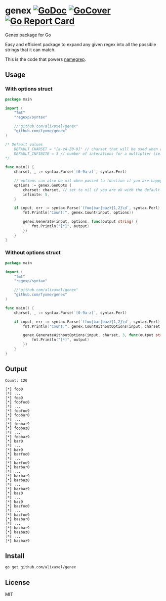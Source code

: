 # genex [![GoDoc](https://godoc.org/github.com/alixaxel/genex?status.svg)](https://godoc.org/github.com/alixaxel/genex) [![GoCover](http://gocover.io/_badge/github.com/alixaxel/genex)](http://gocover.io/github.com/alixaxel/genex) [![Go Report Card](https://goreportcard.com/badge/github.com/alixaxel/genex)](https://goreportcard.com/report/github.com/alixaxel/genex)

Genex package for Go

Easy and efficient package to expand any given regex into all the possible strings that it can match.

This is the code that powers [namegrep](https://namegrep.com/).

## Usage

### With options struct

```go
package main

import (
    "fmt"
    "regexp/syntax"

    //"github.com/alixaxel/genex"
    "github.com/fyxme/genex"
)

/* Default values
	DEFAULT_CHARSET = "[a-zA-Z0-9]" // charset that will be used when arbytrary values are specified (ie. a dot (.))
	DEFAULT_INFINITE = 3 // number of interations for a multiplier (ie. a + or * multiplier)
*/

func main() {
    charset, _ := syntax.Parse(`[0-9a-z]`, syntax.Perl)

    // options can also be nil when passed to function if you are happy with the default options
    options := genex.GenOpts {
        charset: charset, // set to nil if you are ok with the default charset
        infinite: 5, 
    }   

    if input, err := syntax.Parse(`(foo|bar|baz){1,2}\d`, syntax.Perl); err == nil {
    	fmt.Println("Count:", genex.Count(input, options))

    	genex.Generate(input, options, func(output string) {
    		fmt.Println("[*]", output)
    	})
    }
}

```

### Without options struct 

```go
package main

import (
    "fmt"
    "regexp/syntax"

    //"github.com/alixaxel/genex"
    "github.com/fyxme/genex"
)

func main() {
    charset, _ := syntax.Parse(`[0-9a-z]`, syntax.Perl)

    if input, err := syntax.Parse(`(foo|bar|baz){1,2}\d`, syntax.Perl); err == nil {
    	fmt.Println("Count:", genex.CountWithoutOptions(input, charset, 3))

    	genex.GenerateWithoutOptions(input, charset, 3, func(output string) {
    		fmt.Println("[*]", output)
    	})
    }
}
```

## Output

```
Count: 120

[*] foo0
[*] ...
[*] foo9
[*] foofoo0
[*] ...
[*] foofoo9
[*] foobar0
[*] ...
[*] foobar9
[*] foobaz0
[*] ...
[*] foobaz9
[*] bar0
[*] ...
[*] bar9
[*] barfoo0
[*] ...
[*] barfoo9
[*] barbar0
[*] ...
[*] barbar9
[*] barbaz0
[*] ...
[*] barbaz9
[*] baz0
[*] ...
[*] baz9
[*] bazfoo0
[*] ...
[*] bazfoo9
[*] bazbar0
[*] ...
[*] bazbar9
[*] bazbaz0
[*] ...
[*] bazbaz9
```

## Install

	go get github.com/alixaxel/genex

## License

MIT
